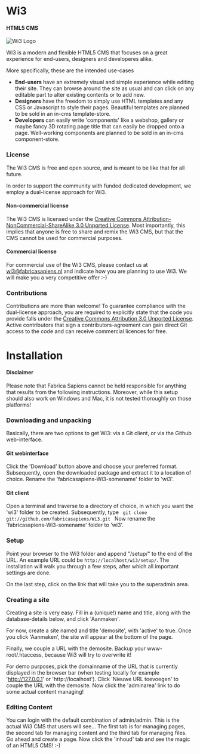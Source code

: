 Wi3
========

#### HTML5 CMS ####

![Wi3 Logo](https://github.com/fabricasapiens/Wi3/raw/v0.8/docs/wi3_logo_blue%20on%20white_100x70.png)

Wi3 is a modern and flexible HTML5 CMS that focuses on a great experience for end-users, designers and developeres alike.

More specifically, these are the intended use-cases

- **End-users** have an extremely visual and simple experience while editing their site. They can browse around the site as usual and can click on any editable part to alter existing contents or to add new.
- **Designers** have the freedom to simply use HTML templates and any CSS or Javascript to style their pages. Beautiful templates are planned to be sold in an in-cms template-store.
- **Developers** can easily write 'components' like a webshop, gallery or maybe fancy 3D rotating page title that can easily be dropped onto a page. Well-working components are planned to be sold in an in-cms component-store.

### License ###
The Wi3 CMS is free and open source, and is meant to be like that for all future. 

In order to support the community with funded dedicated development, we employ a dual-license approach for Wi3.

#### Non-commercial license ####
The Wi3 CMS is licensed under the [Creative Commons Attribution-NonCommercial-ShareAlike 3.0 Unported License](http://creativecommons.org/licenses/by-nc-sa/3.0/). Most importantly, this implies that anyone is free to share and remix the Wi3 CMS, but that the CMS cannot be used for commercial purposes. 

#### Commercial license ####
For commercial use of the Wi3 CMS, please contact us at wi3@fabricasapiens.nl and indicate how you are planning to use Wi3. We will make you a very competitive offer :-)

### Contributions ###
Contributions are more than welcome! To guarantee compliance with the dual-license approach, you are required to explicitly state that the code you provide falls under the [Creative Commons
Attribution 3.0 Unported License](http://creativecommons.org/licenses/by/3.0/). Active contributors that sign a contributors-agreement can gain direct Git access to the code and can receive commercial licences for free.

Installation
========

#### Disclaimer ####
Please note that Fabrica Sapiens cannot be held responsible for anything that results from the following instructions. Moreover, while this setup should also work on Windows and Mac, it is not tested thoroughly on those platforms!

### Downloading and unpacking ###
Basically, there are two options to get Wi3: via a Git client, or via the Github web-interface.

#### Git webinterface ####
Click the 'Download' button above and choose your preferred format. Subsequently, open the downloaded package and extract it to a location of choice. Rename the 'fabricasapiens-Wi3-somename' folder to 'wi3'.

#### Git client ####
Open a terminal and traverse to a directory of choice, in which you want the 'wi3' folder to be created. Subsequently, type
<code>
git clone git://github.com/fabricasapiens/Wi3.git
</code>
Now rename the 'fabricasapiens-Wi3-somename' folder to 'wi3'. 

### Setup ###
Point your browser to the Wi3 folder and append "/setup/" to the end of the URL. An example URL could be <code>http://localhost/wi3/setup/</code>. The installation will walk you through a few steps, after which all important settings are done.

On the last step, click on the link that will take you to the superadmin area.

### Creating a site ###
Creating a site is very easy. Fill in a (unique!) name and title, along with the database-details below, and click 'Aanmaken'. 

For now, create a site named and title 'demosite', with 'active' to true. Once you click 'Aanmaken', the site will appear at the bottom of the page.

Finally, we couple a URL with the demosite. Backup your www-root/.htaccess, because Wi3 will try to overwrite it! 

For demo purposes, pick the domainname of the URL that is currently displayed in the browser bar (when testing locally for example 'http://127.0.0.1' or 'http://localhost'). Click 'Nieuwe URL toevoegen' to couple the URL with the demosite. Now click the 'adminarea' link to do some actual content managing!

### Editing Content ###
You can login with the default combination of admin/admin. This is the actual Wi3 CMS that users will see... The first tab is for managing pages, the second tab for managing content and the third tab for managing files. Go ahead and create a page. Now click the 'inhoud' tab and see the magic of an HTML5 CMS! :-)


